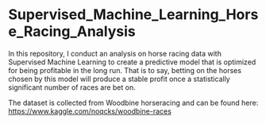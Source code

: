 # Supervised_Machine_Learning_Horse_Racing_Analysis
In this repository, I conduct an analysis on horse racing data with Supervised Machine Learning to create a predictive model that is optimized for being profitable in the long run. That is to say, betting on the horses chosen by this model will produce a stable profit once a statistically significant number of races are bet on.

The dataset is collected from Woodbine horseracing and can be found here: https://www.kaggle.com/noqcks/woodbine-races
